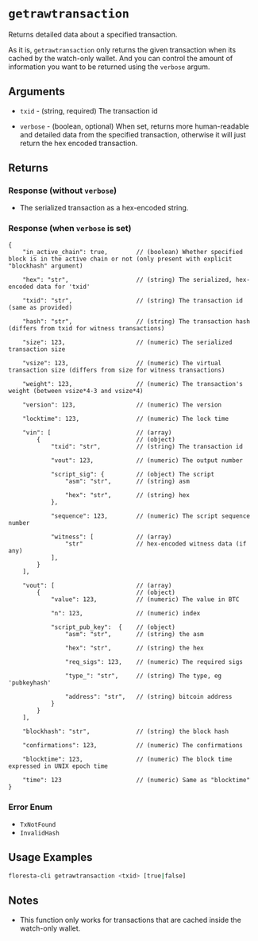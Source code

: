 # `getrawtransaction`


Returns detailed data about a specified transaction.

As it is, `getrawtransaction`  only returns the given transaction when its cached by the watch-only wallet. And you can control the amount of information you want to be returned using the `verbose` argum.

## Arguments

* `txid` - (string, required) The transaction id

* `verbose` - (boolean, optional) When set, returns more human-readable and detailed data from the specified transaction, otherwise it will just return the hex encoded transaction.

## Returns

### Response (without `verbose`)

- The serialized transaction as a hex-encoded string.

### Response (when `verbose` is set)

```json5
{
    "in_active_chain": true,        // (boolean) Whether specified block is in the active chain or not (only present with explicit "blockhash" argument)

    "hex": "str",                   // (string) The serialized, hex-encoded data for 'txid'

    "txid": "str",                  // (string) The transaction id (same as provided)
    
    "hash": "str",                  // (string) The transaction hash (differs from txid for witness transactions)
    
    "size": 123,                    // (numeric) The serialized transaction size
    
    "vsize": 123,                   // (numeric) The virtual transaction size (differs from size for witness transactions)
    
    "weight": 123,                  // (numeric) The transaction's weight (between vsize*4-3 and vsize*4)
    
    "version": 123,                 // (numeric) The version
    
    "locktime": 123,                // (numeric) The lock time
    
    "vin": [                        // (array)
        {                           // (object)
            "txid": "str",          // (string) The transaction id

            "vout": 123,            // (numeric) The output number

            "script_sig": {         // (object) The script
                "asm": "str",       // (string) asm

                "hex": "str",       // (string) hex
            },

            "sequence": 123,        // (numeric) The script sequence number

            "witness": [            // (array)
                "str"               // hex-encoded witness data (if any)
            ],
        }
    ],

    "vout": [                       // (array)
        {                           // (object)
            "value": 123,           // (numeric) The value in BTC

            "n": 123,               // (numeric) index

            "script_pub_key":  {    // (object)
                "asm": "str",       // (string) the asm

                "hex": "str",       // (string) the hex

                "req_sigs": 123,    // (numeric) The required sigs

                "type_": "str",     // (string) The type, eg 'pubkeyhash'

                "address": "str",   // (string) bitcoin address
            }
        }
    ],

    "blockhash": "str",             // (string) the block hash

    "confirmations": 123,           // (numeric) The confirmations

    "blocktime": 123,               // (numeric) The block time expressed in UNIX epoch time

    "time": 123                     // (numeric) Same as "blocktime"
}
```

### Error Enum 

- `TxNotFound`
- `InvalidHash`

## Usage Examples

```bash
floresta-cli getrawtransaction <txid> [true|false]
```

## Notes

- This function only works for transactions that are cached inside the watch-only wallet.